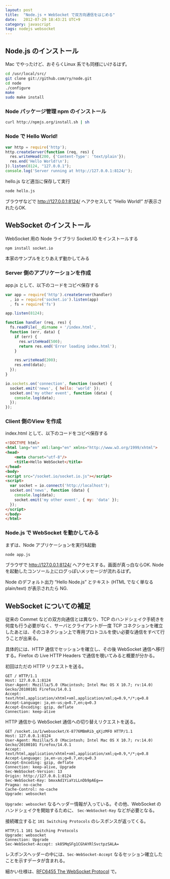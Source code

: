 ```yaml
---
layout: post
title:  "Node.js + WebSocket で双方向通信をはじめる"
date:   2012-07-29 18:43:21 UTC+9
category: javascript
tags: nodejs websocket
---
```


## Node.js のインストール

Mac でやったけど、おそらくLinux 系でも同様にいけるはず。

~~~sh
cd /usr/local/src/
git clone git://github.com/ry/node.git
cd node
./configure
make
sudo make install
~~~

### Node パッケージ管理 npm のインストール

~~~sh
curl http://npmjs.org/install.sh | sh
~~~

### Node で Hello World!

~~~javascript
var http = require('http');
http.createServer(function (req, res) {
  res.writeHead(200, {'Content-Type': 'text/plain'});
  res.end('Hello World!\n');
}).listen(8124, "127.0.0.1");
console.log('Server running at http://127.0.0.1:8124/');
~~~

hello.js など適当に保存して実行

~~~sh
node hello.js
~~~

ブラウザなどで http://127.0.0.1:8124/ へアクセスして “Hello World!” が表示されたらOK.

## WebSocket のインストール

WebSocket 用の Node ライブラリ Socket.IO をインストールする

~~~sh
npm install socket.io
~~~

本家のサンプルをとりあえず動かしてみる

### Server 側のアプリケーションを作成

app.js として、以下のコードをコピペ保存する

~~~javascript
var app = require('http').createServer(handler)
  , io = require('socket.io').listen(app)
  , fs = require('fs')

app.listen(8124);

function handler (req, res) {
  fs.readFile(__dirname + '/index.html',
  function (err, data) {
    if (err) {
      res.writeHead(500);
      return res.end('Error loading index.html');
    }

    res.writeHead(200);
    res.end(data);
  });
}

io.sockets.on('connection', function (socket) {
  socket.emit('news', { hello: 'world' });
  socket.on('my other event', function (data) {
    console.log(data);
  });
});
~~~

### Client 側のView を作成

index.html として、以下のコードをコピペ保存する

~~~html
<!DOCTYPE html>
<html lang="en" xml:lang="en" xmlns="http://www.w3.org/1999/xhtml">
<head>
    <meta charset="utf-8"/>
    <title>Hello WebSocket</title>
</head>
<body>
<script src="/socket.io/socket.io.js"></script>
<script>
  var socket = io.connect('http://localhost');
  socket.on('news', function (data) {
    console.log(data);
    socket.emit('my other event', { my: 'data' });
  });
</script>
</body>
</html>
~~~

### Node.js で WebSocket を動かしてみる

まずは、Node アプリケーションを実行&起動

~~~sh
node app.js
~~~

ブラウザで http://127.0.0.1:8124/ へアクセスする。画面が真っ白ならOK. Node を起動したコンソール上にログっぽいメッセージが流れるはず。

Node のデフォルト出力 “Hello Node.js” とテキスト (HTML でなく単なる plain/text) が表示されたら NG.

## WebSocket についての補足

従来の Commet などの双方向通信とは異なり、TCP のハンドシェイク手続きを何度も行う必要がなく、サーバとクライアントが一度 TCP コネクションを確立したあとは、そのコネクション上で専用プロトコルを使い必要な通信をすべて行うことが出来る。

具体的には、HTTP 通信でセッションを確立し、その後 WebSocket 通信へ移行する。Firefox の Live HTTP Headers で通信を覗いてみると概要が分かる。

初回はただの HTTP リクエストを送る。

~~~
GET / HTTP/1.1
Host: 127.0.0.1:8124
User-Agent: Mozilla/5.0 (Macintosh; Intel Mac OS X 10.7; rv:14.0) Gecko/20100101 Firefox/14.0.1
Accept: text/html,application/xhtml+xml,application/xml;q=0.9,*/*;q=0.8
Accept-Language: ja,en-us;q=0.7,en;q=0.3
Accept-Encoding: gzip, deflate
Connection: keep-alive
~~~

HTTP 通信から WebSocket 通信への切り替えリクエストを送る。

~~~
GET /socket.io/1/websocket/X-8776MBmRib_qXjzMFO HTTP/1.1
Host: 127.0.0.1:8124
User-Agent: Mozilla/5.0 (Macintosh; Intel Mac OS X 10.7; rv:14.0) Gecko/20100101 Firefox/14.0.1
Accept: text/html,application/xhtml+xml,application/xml;q=0.9,*/*;q=0.8
Accept-Language: ja,en-us;q=0.7,en;q=0.3
Accept-Encoding: gzip, deflate
Connection: keep-alive, Upgrade
Sec-WebSocket-Version: 13
Origin: http://127.0.0.1:8124
Sec-WebSocket-Key: bmxxAd1YiaYzLLnDb9pAEg==
Pragma: no-cache
Cache-Control: no-cache
Upgrade: websocket
~~~

`Upgrade: websocket` なるヘッダー情報が入っている。その他、WebSocket のハンドシェイクを開始するために、 `Sec-WebSocket-Key` などが必要となる。

接続確立すると `101 Switching Protocols` のレスポンスが返ってくる。

~~~
HTTP/1.1 101 Switching Protocols
Upgrade: websocket
Connection: Upgrade
Sec-WebSocket-Accept: sk85MqSFg1CGhAYRlSvctpzSALA=
~~~

レスポンスヘッダーの中には、`Sec-WebSocket-Accept` なるセッション確立したことを示すデータが含まれる。

細かい仕様は、[RFC6455 The WebSocket Protocol](http://tools.ietf.org/html/rfc6455) で。

